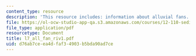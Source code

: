 ```yaml
---
content_type: resource
description: 'This resource includes: information about alluvial fans.'
file: https://ol-ocw-studio-app-qa.s3.amazonaws.com/courses/12-110-sedimentary-geology-fall-2004/d76ab7ceea4dfaf34903b5bda90ad7ce_l7_all_fan_riv1.pdf
file_type: application/pdf
resourcetype: Document
title: l7_all_fan_riv1.pdf
uid: d76ab7ce-ea4d-faf3-4903-b5bda90ad7ce
---
```

